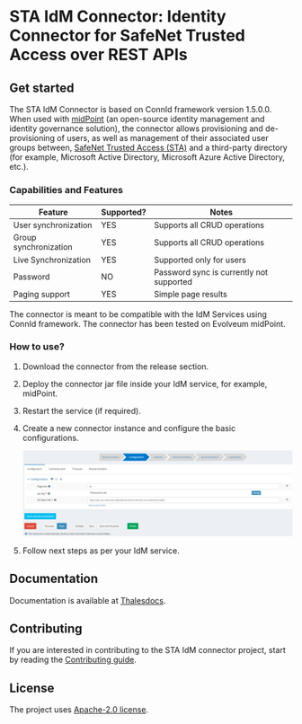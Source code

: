 
# STA IdM Connector: Identity Connector for SafeNet Trusted Access over REST APIs

## Get started

The STA IdM Connector is based on ConnId framework version 1.5.0.0. When used with [midPoint][def] (an open-source identity management and identity governance solution), the connector allows provisioning and de-provisioning of users, as well as management of their associated user groups between, [SafeNet Trusted Access (STA)][def2] and a third-party directory (for example, Microsoft Active Directory, Microsoft Azure Active Directory, etc.).

### Capabilities and Features

| Feature                | Supported?    | Notes                                      |
| ---------------------- | ------------- | ----------------------------               |
| User synchronization   | YES           | Supports all CRUD operations               |
| Group synchronization  | YES           | Supports all CRUD operations               |
| Live Synchronization   | YES           | Supported only for users                   |
| Password               | NO            | Password sync is currently not supported   |
| Paging support         | YES           | Simple page results                        |


The connector is meant to be compatible with the IdM Services using ConnId framework. The connector has been tested on Evolveum midPoint.


### How to use?

1. Download the connector from the release section.
2. Deploy the connector jar file inside your IdM service, for example, midPoint.
3. Restart the service (if required).
4. Create a new connector instance and configure the basic configurations.

   ![Basic Configuration](basic-config.png)

5. Follow next steps as per your IdM service.

## Documentation

Documentation is available at [Thalesdocs][def3].


## Contributing

If you are interested in contributing to the STA IdM connector project, start by reading the [Contributing guide](/CONTRIBUTING.md).


## License

The project uses [Apache-2.0 license](/LICENSE).

[def]: https://docs.evolveum.com/midpoint/
[def2]: https://cpl.thalesgroup.com/access-management/safenet-trusted-access
[def3]: https://thalesdocs.com/sta/operator/user_synchronization/user_provisioning_through_safenet_trusted_access_idm_connector/index.html